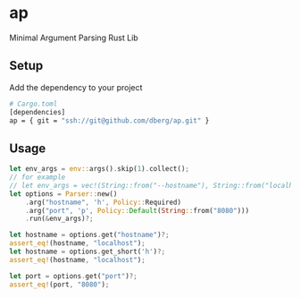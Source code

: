 # ap

Minimal Argument Parsing Rust Lib

## Setup

Add the dependency to your project

```bash
# Cargo.toml
[dependencies]
ap = { git = "ssh://git@github.com/dberg/ap.git" }
```

## Usage

```rust
let env_args = env::args().skip(1).collect();
// for example
// let env_args = vec!(String::from("--hostname"), String::from("localhost"));
let options = Parser::new()
    .arg("hostname", 'h', Policy::Required)
    .arg("port", 'p', Policy::Default(String::from("8080")))
    .run(&env_args)?;

let hostname = options.get("hostname")?;
assert_eq!(hostname, "localhost");
let hostname = options.get_short('h')?;
assert_eq!(hostname, "localhost");

let port = options.get("port")?;
assert_eq!(port, "8080");
```
